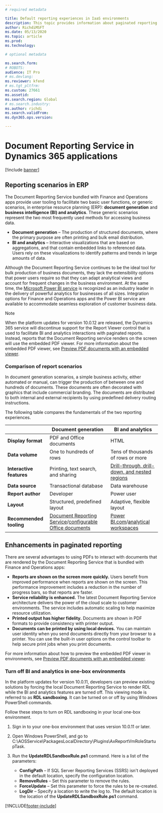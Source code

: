 ```yaml
---
# required metadata

title: Default reporting experiences in IaaS environments
description: This topic provides information about paginated reporting in Finance and Operations apps.
author: RichdiMSFT
ms.date: 05/13/2020
ms.topic: article
ms.prod: 
ms.technology: 

# optional metadata

ms.search.form: 
# ROBOTS: 
audience: IT Pro
# ms.devlang: 
ms.reviewer: kfend
# ms.tgt_pltfrm: 
ms.custom: 27661
ms.assetid: 
ms.search.region: Global
# ms.search.industry: 
ms.author: richdi
ms.search.validFrom: 
ms.dyn365.ops.version: 

---
```


# Document Reporting Service in Dynamics 365 applications

[!include [banner](../includes/banner.md)]

## Reporting scenarios in ERP

The Document Reporting Service bundled with Finance and Operations apps provide user tooling to facilitate two basic user functions, or generic scenarios, in enterprise resource planning (ERP): **document generation** and **business intelligence (BI) and analytics**. These generic scenarios represent the two most frequently used methods for accessing business data.

- **Document generation** – The production of structured documents, where the primary purpose are often printing and bulk email distribution.
- **BI and analytics** – Interactive visualizations that are based on aggregations, and that contain embedded links to referenced data. Users rely on these visualizations to identify patterns and trends in large amounts of data.

Although the Document Reporting Service continues to be the ideal tool for bulk production of business documents, they lack the extensibility options that power users require so that they can adapt analytical views and account for frequent changes in the business environment. At the same time, the [Microsoft Power BI service](/power-bi/fundamentals/power-bi-overview) is recognized as an industry leader in the delivery of powerful analytics for businesses of all sizes. Integration options for Finance and Operations apps and the Power BI service are available to accommodate seamless exploration of customer business data.

> [!NOTE]
> When the platform updates for version 10.0.12 are released, the Dynamics 365 service will discontinue support for the Report Viewer control that is used to facilitate BI and analytics interactions with paginated reports. Instead, reports that the Document Reporting service renders on the screen will use the embedded PDF viewer. For more information about the embedded PDF viewer, see [Preview PDF documents with an embedded viewer](preview-pdf-documents.md).

### Comparison of report scenarios

In document generation scenarios, a simple business activity, either automated or manual, can trigger the production of between one and hundreds of documents. These documents are often decorated with graphics that include commercial branding. The documents are distributed to both internal and external recipients by using predefined delivery routing instructions.

The following table compares the fundamentals of the two reporting experiences.

|                          | Document generation | BI and analytics |
|--------------------------|---------|------------------|
| **Display format**       | PDF and Office documents | HTML |
| **Data volume**          | One to hundreds of rows | Tens of thousands of rows or more |
| **Interactive features** | Printing, text search, and sharing | [Drill-through, drill-down, and nested regions](/sql/reporting-services/report-design/drillthrough-drilldown-subreports-and-nested-data-regions?view=sql-server-ver15) |
| **Data source**          | Transactional database | Data warehouse |
| **Report author**        | Developer | Power user |
| **Layout**               | Structured, predefined layout | Adaptive, flexible layout |
| **Recommended tooling**  | [Document Reporting Service](document-reporting-services.md)/[configurable Office documents](general-electronic-reporting.md) | [Power BI.com](power-bi-integration.md)/[analytical workspaces](embed-power-bi-workspaces.md) |

## Enhancements in paginated reporting

There are several advantages to using PDFs to interact with documents that are rendered by the Document Reporting Service that is bundled with Finance and Operations apps:

- **Reports are shown on the screen more quickly.** Users benefit from improved performance when reports are shown on the screen. This performance improvement includes a reduction in the number of progress bars, so that reports are faster.
- **Service reliability is enhanced.** The latest Document Reporting Service architecture delivers the power of the cloud scale to customer environments. The service includes automatic scaling to help maximize resource utilization.
- **Printed output has higher fidelity.** Documents are shown in PDF formats to provide consistency with printer output.
- **Documents can be printed by using local devices.** You can maintain user identity when you send documents directly from your browser to a printer. You can use the built-in user options on the control toolbar to help secure print jobs when you print documents.

For more information about how to preview the embedded PDF viewer in environments, see [Preview PDF documents with an embedded viewer](preview-pdf-documents.md).

### Turn off BI and analytics in one-box environments

In the platform updates for version 10.0.11, developers can preview existing solutions by forcing the local Document Reporting Service to render RDL while the BI and analytics features are turned off. This viewing mode is referred to as **RDL sandboxing**. It can be turned on or off by using Windows PowerShell commands.

Follow these steps to turn on RDL sandboxing in your local one-box environment.

1. Sign in to your one-box environment that uses version 10.0.11 or later.
2. Open Windows PowerShell, and go to C:\AOSService\PackagesLocalDirectory\Plugins\AxReportVmRoleStartupTask\.
3. Run the **UpdateRDLSandboxRule.ps1** command. Here is a list of the parameters:

    - **ConfigPath** – If SQL Server Reporting Services (SSRS) isn't deployed in the default location, specify the configuration location.
    - **RemoveRules** – Set this parameter to remove the rules.
    - **ForceUpdate** – Set this parameter to force the rules to be re-created.
    - **LogDir** – Specify a location to write the log to. The default location is the location of the **UpdateRDLSandboxRule.ps1** command.


[!INCLUDE[footer-include](../../../includes/footer-banner.md)]